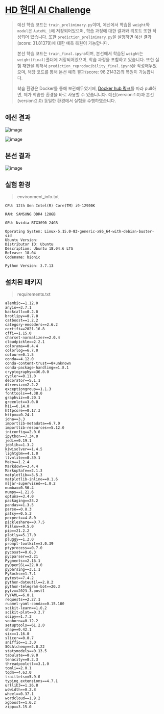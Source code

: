 # [HD 현대 AI Challenge](https://dacon.io/competitions/official/236158/overview/description>)

> 예선 학습 코드는 `train_preliminary.py`이며, 예선에서 학습된 `weight`와 `model`은 `AutoML_1`에 저장되어있으며, 학습 과정에 대한 결과와 리포트 또한 작성되어 있습니다. 또한 `prediction_preliminary.py`을 실행하면 예선 결과(score: 31.81379)에 대한 예측 복원이 가능합니다.
> 
> 본선 학습 코드는 `train_final.ipynb`이며, 본선에서 학습된 `weight`는 `weight(final)`폴더에 저장되어있으며, 학습 과정을 포함하고 있습니다. 또한 실험 재현을 위해서 `prediction_reproducibility_final.ipynb`을 작성해두었으며, 해당 코드를 통해 본선 예측 결과(score: 98.21432)의 복원이 가능합니다.
> 
> 학습 환경은 Docker를 통해 보관해두었기에, [Docker hub 링크](https://hub.docker.com/repository/docker/dodo9249/hdaichallenge/general)를 따라 pull하면, 제가 학습한 환경을 바로 사용할 수 있습니니다. 예선(version:1.0)과 본선(version:2.0) 동일한 환경에서 실험을 수행하였습니다.

## 예선 결과

![image](https://github.com/d9249/HDAIChallenge/blob/main/leaderboard(preliminary)/private.JPG)

![image](./leaderboard(final)/final.JPG)

## 본선 결과

![image](./leaderboard(final)/final_leardboard.JPG)

## 실험 환경

> environment_info.txt

```
CPU: 12th Gen Intel(R) Core(TM) i9-12900K

RAM: SAMSUNG DDR4 128GB

GPU: Nvidia RTX3090 24GB

Operating System: Linux-5.15.0-83-generic-x86_64-with-debian-buster-sid
Ubuntu Version:
Distributor ID: Ubuntu
Description: Ubuntu 18.04.6 LTS
Release: 18.04
Codename: bionic

Python Version: 3.7.13
```

## 설치된 패키지

> requirements.txt

```
alembic==1.12.0
anyio==3.7.1
backcall==0.2.0
brotlipy==0.7.0
catboost==1.2.2
category-encoders==2.6.2
certifi==2021.10.8
cffi==1.15.0
charset-normalizer==2.0.4
cloudpickle==2.2.1
colorama==0.4.4
colorlog==6.7.0
colour==0.1.5
conda==4.12.0
conda-content-trust==0+unknown
conda-package-handling==1.8.1
cryptography==36.0.0
cycler==0.11.0
decorator==5.1.1
dtreeviz==2.2.2
exceptiongroup==1.1.3
fonttools==4.38.0
graphviz==0.20.1
greenlet==3.0.0
h11==0.14.0
httpcore==0.17.3
httpx==0.24.1
idna==3.3
importlib-metadata==6.7.0
importlib-resources==5.12.0
iniconfig==2.0.0
ipython==7.34.0
jedi==0.19.1
joblib==1.3.2
kiwisolver==1.4.5
lightgbm==4.1.0
llvmlite==0.39.1
Mako==1.2.4
Markdown==3.4.4
MarkupSafe==2.1.3
matplotlib==3.5.3
matplotlib-inline==0.1.6
mljar-supervised==1.0.2
numba==0.56.4
numpy==1.21.6
optuna==3.4.0
packaging==23.2
pandas==1.3.5
parso==0.8.3
patsy==0.5.3
pexpect==4.8.0
pickleshare==0.7.5
Pillow==9.5.0
pip==21.2.2
plotly==5.17.0
pluggy==1.2.0
prompt-toolkit==3.0.39
ptyprocess==0.7.0
pycosat==0.6.3
pycparser==2.21
Pygments==2.16.1
pyOpenSSL==22.0.0
pyparsing==3.1.1
PySocks==1.7.1
pytest==7.4.2
python-dateutil==2.8.2
python-telegram-bot==20.3
pytz==2023.3.post1
PyYAML==6.0.1
requests==2.27.1
ruamel-yaml-conda==0.15.100
scikit-learn==1.0.2
scikit-plot==0.3.7
scipy==1.7.3
seaborn==0.12.2
setuptools==61.2.0
shap==0.42.1
six==1.16.0
slicer==0.0.7
sniffio==1.3.0
SQLAlchemy==2.0.22
statsmodels==0.13.5
tabulate==0.9.0
tenacity==8.2.3
threadpoolctl==3.1.0
tomli==2.0.1
tqdm==4.63.0
traitlets==5.9.0
typing_extensions==4.7.1
urllib3==1.26.8
wcwidth==0.2.8
wheel==0.37.1
wordcloud==1.9.2
xgboost==1.6.2
zipp==3.15.0
```
